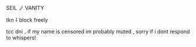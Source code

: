 <p align="center">

SEIL ノ VANITY

tkn ⸸ block freely
  
tcc dni ◞ if my name is censored im probably muted , sorry if i dont respond to whispers!

</p>
